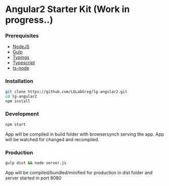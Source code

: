 # Angular2 Starter Kit (Work in progress..)

### Prerequisites

*   [NodeJS](https://nodejs.org/)
*   [Gulp](gulpjs.com/)
*   [Typings](https://github.com/typings/typings)
*   [Typescript](https://www.typescriptlang.org/)
*   [ts-node](https://github.com/TypeStrong/ts-node)

### Installation

```sh
git clone https://github.com/LGLabGreg/lg-angular2.git
cd lg-angular2
npm install
```

### Development

```sh
npm start
```
App will be compiled in build folder with browsersynch serving the app. App will be watched for changed and recompiled.

### Production

```sh
gulp dist && node server.js
```
App will be compiled/bundled/minified for production in dist folder and server started in port 8080
